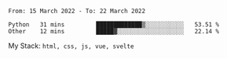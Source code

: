 <!--START_SECTION:waka-->

```text
From: 15 March 2022 - To: 22 March 2022

Python   31 mins         █████████████▒░░░░░░░░░░░   53.51 %
Other    12 mins         █████▓░░░░░░░░░░░░░░░░░░░   22.14 %
```

<!--END_SECTION:waka-->
My Stack: `html, css, js, vue, svelte`
